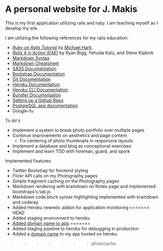 # A personal website for J. Makis

This is my first application utilizing rails and ruby. I am teaching myself as I develop my site.

I am utilizing the following references for my rails education:

+ [*Ruby on Rails Tutorial*](http://railstutorial.org/) by [Michael Hartl](http://michaelhartl.com/).
+ [*Rails 4 in Action (EAE)*](http://www.manning.com/bigg2/) by Ryan Bigg, Yehuda Katz, and Steve Klabnik
+ [Markdown Syntax](http://daringfireball.net/projects/markdown/syntax)
+ [Markdown Cheatsheet](https://github.com/adam-p/markdown-here/wiki/Markdown-Cheatsheet)
+ [SASS Documentation](http://sass-lang.com/)
+ [Bootstrap Documentation](http://getbootstrap.com/)
+ [Git Documentation](http://gitref.org/)
+ [Heroku Documentation](https://devcenter.heroku.com/)
+ [Heroku CLI Documentation](https://devcenter.heroku.com/articles/heroku-command)
+ [Bundler Documentation](http://bundler.io)
+ [Setting up a Github Repo](https://help.github.com/articles/create-a-repo)
+ [PostgreSQL app documentation](http://postgresapp.com/documentation/)
+ Google-fu

To do's

+ Implement a system to break photo portfolio over multiple pages
+ Continue improvements on aesthetics and page content
  + Fix centering of photo thumbnails in responsive layouts
+ Implement a database and blog as conceptional exercises
+ Implement and learn TDD with foreman, guard, and spork

Implemented Features

+ Twitter Bootstrap for frontend styling
+ Flickr API calls on my Photography pages
+ Simple fragment caching on the Photography pages
+ Markdown rendering with kramdown on Notes page and implemented bootstraps's tab.js
+ Markdown code block syntax highlighting implemented with kramdown and coderay.
+ Added Heroku newrelic addon for application monitoring
<<<<<<< HEAD
+ Added staging environment to heroku
+ [Added domain name to app](http://www.johnjmakis.com)
=======
+ Added staging pipeline to heroku for debugging in production
+ Added a [domain name](http://www.johnjmakis.com) to my app hosted on heroku
>>>>>>> photocache

